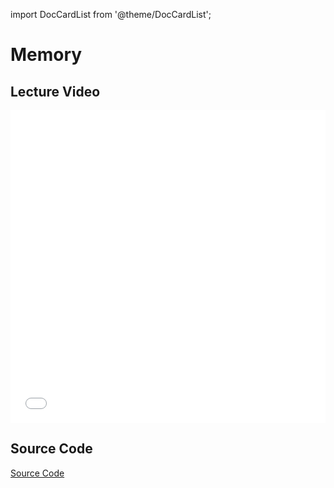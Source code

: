 import DocCardList from '@theme/DocCardList';

# Memory
## Lecture Video

<iframe src="//player.bilibili.com/player.html?aid=1405762795&bvid=BV1Hr421F7VC&cid=1595622400&p=5&high_quality=1&danmaku=0" scrolling="no" border="0" frameborder="no" framespacing="0" allowfullscreen="true" allowfullscreen="allowfullscreen" width="100%" height="500" scrolling="no" frameborder="0" sandbox="allow-top-navigation allow-same-origin allow-forms allow-scripts"> </iframe>




 
## Source Code

[Source Code](/resource/cs50/src4.pdf)

<DocCardList />
